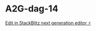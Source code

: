 # A2G-dag-14

[Edit in StackBlitz next generation editor ⚡️](https://stackblitz.com/~/github.com/Enforsix/A2G-dag-14)